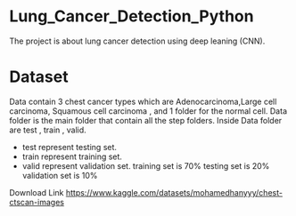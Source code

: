 # Lung_Cancer_Detection_Python
The project is about lung cancer detection using deep leaning (CNN).
# Dataset
Data contain 3 chest cancer types which are Adenocarcinoma,Large cell carcinoma, Squamous cell carcinoma , and 1 folder for the normal cell. Data folder is the main folder that contain all the step folders. Inside Data folder are test , train , valid.
- test represent testing set.
- train represent training set.
- valid represent validation set. training set is 70% testing set is 20% validation set is 10%

Download Link
https://www.kaggle.com/datasets/mohamedhanyyy/chest-ctscan-images
